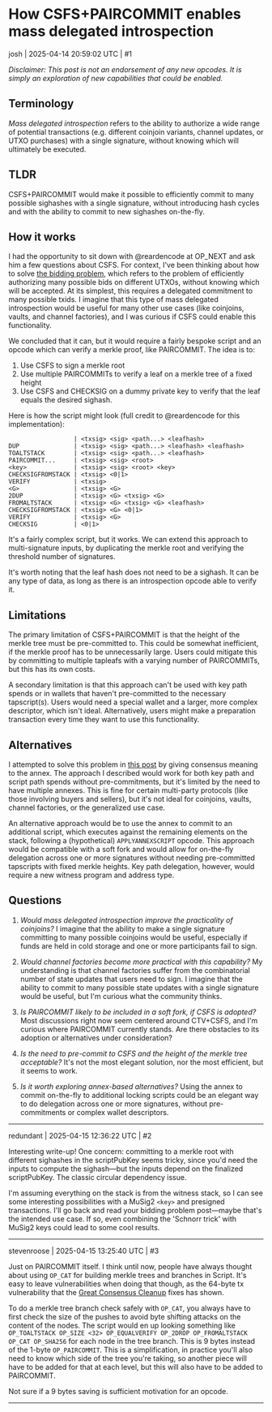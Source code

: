 # How CSFS+PAIRCOMMIT enables mass delegated introspection

josh | 2025-04-14 20:59:02 UTC | #1

*Disclaimer: This post is not an endorsement of any new opcodes. It is simply an exploration of new capabilities that could be enabled.*

## Terminology

*Mass delegated introspection* refers to the ability to authorize a wide range of potential transactions (e.g. different coinjoin variants, channel updates, or UTXO purchases) with a single signature, without knowing which will ultimately be executed.

## TLDR

CSFS+PAIRCOMMIT would make it possible to efficiently commit to many possible sighashes with a single signature, without introducing hash cycles and with the ability to commit to new sighashes on-the-fly.

## How it works

I had the opportunity to sit down with @reardencode at OP_NEXT and ask him a few questions about CSFS. For context, I've been thinking about how to solve [the bidding problem](https://delvingbitcoin.org/t/post-signature-cross-input-scripting-using-the-taproot-annex/1520/3?u=josh), which refers to the problem of efficiently authorizing many possible bids on different UTXOs, without knowing which will be accepted. At its simplest, this requires a delegated commitment to many possible txids. I imagine that this type of mass delegated introspection would be useful for many other use cases (like coinjoins, vaults, and channel factories), and I was curious if CSFS could enable this functionality.

We concluded that it can, but it would require a fairly bespoke script and an opcode which can verify a merkle proof, like PAIRCOMMIT. The idea is to:
1. Use CSFS to sign a merkle root
2. Use multiple PAIRCOMMITs to verify a leaf on a merkle tree of a fixed height
3. Use CSFS and CHECKSIG on a dummy private key to verify that the leaf equals the desired sighash.

Here is how the script might look (full credit to @reardencode for this implementation):

```
                  | <txsig> <sig> <path...> <leafhash>
DUP               | <txsig> <sig> <path...> <leafhash> <leafhash>
TOALTSTACK        | <txsig> <sig> <path...> <leafhash>
PAIRCOMMIT...     | <txsig> <sig> <root>
<key>             | <txsig> <sig> <root> <key>
CHECKSIGFROMSTACK | <txsig> <0|1>
VERIFY            | <txsig>
<G>               | <txsig> <G>
2DUP              | <txsig> <G> <txsig> <G>
FROMALTSTACK      | <txsig> <G> <txsig> <G> <leafhash>
CHECKSIGFROMSTACK | <txsig> <G> <0|1>
VERIFY            | <txsig> <G>
CHECKSIG          | <0|1>
```

It's a fairly complex script, but it works. We can extend this approach to multi-signature inputs, by duplicating the merkle root and verifying the threshold number of signatures.

It's worth noting that the leaf hash does not need to be a sighash. It can be any type of data, as long as there is an introspection opcode able to verify it.

## Limitations

The primary limitation of CSFS+PAIRCOMMIT is that the height of the merkle tree must be pre-committed to. This could be somewhat inefficient, if the merkle proof has to be unnecessarily large. Users could mitigate this by committing to multiple tapleafs with a varying number of PAIRCOMMITs, but this has its own costs.

A secondary limitation is that this approach can't be used with key path spends or in wallets that haven't pre-committed to the necessary tapscript(s). Users would need a special wallet and a larger, more complex descriptor, which isn't ideal. Alternatively, users might make a preparation transaction every time they want to use this functionality.

## Alternatives

I attempted to solve this problem in [this post](https://delvingbitcoin.org/t/post-signature-cross-input-scripting-using-the-taproot-annex/1520/3) by giving consensus meaning to the annex. The approach I described would work for both key path and script path spends without pre-commitments, but it's limited by the need to have multiple annexes. This is fine for certain multi-party protocols (like those involving buyers and sellers), but it's not ideal for coinjoins, vaults, channel factories, or the generalized use case.

An alternative approach would be to use the annex to commit to an additional script, which executes against the remaining elements on the stack, following a (hypothetical) `APPLYANNEXSCRIPT` opcode. This approach would be compatible with a soft fork and would allow for on-the-fly delegation across one or more signatures without needing pre-committed tapscripts with fixed merkle heights. Key path delegation, however, would require a new witness program and address type.

## Questions

1. *Would mass delegated introspection improve the practicality of coinjoins?* I imagine that the ability to make a single signature committing to many possible coinjoins would be useful, especially if funds are held in cold storage and one or more participants fail to sign. 

2. *Would channel factories become more practical with this capability?* My understanding is that channel factories suffer from the combinatorial number of state updates that users need to sign. I imagine that the ability to commit to many possible state updates with a single signature would be useful, but I'm curious what the community thinks.

3. *Is PAIRCOMMIT likely to be included in a soft fork, if CSFS is adopted?* Most discussions right now seem centered around CTV+CSFS, and I'm curious where PAIRCOMMIT currently stands. Are there obstacles to its adoption or alternatives under consideration?

4. *Is the need to pre-commit to CSFS and the height of the merkle tree acceptable?* It's not the most elegant solution, nor the most efficient, but it seems to work.

5. *Is it worth exploring annex-based alternatives?* Using the annex to commit on-the-fly to additional locking scripts could be an elegant way to do delegation across one or more signatures, without pre-commitments or complex wallet descriptors.

-------------------------

redundant | 2025-04-15 12:36:22 UTC | #2

Interesting write-up! One concern: committing to a merkle root with different sighashes in the scriptPubKey seems tricky, since you'd need the inputs to compute the sighash—but the inputs depend on the finalized scriptPubKey. The classic circular dependency issue. 

I'm assuming everything on the stack is from the witness stack, so I can see some interesting possibilities with a MuSig2 `<key>` and presigned transactions. I'll go back and read your bidding problem post—maybe that's the intended use case. If so, even combining the 'Schnorr trick' with MuSig2 keys could lead to some cool results.

-------------------------

stevenroose | 2025-04-15 13:25:40 UTC | #3

Just on PAIRCOMMIT itself. I think until now, people have always thought about using `OP_CAT` for building merkle trees and branches in Script. It's easy to leave vulnerabilities when doing that though, as the 64-byte tx vulnerability that the [Great Consensus Cleanup](https://delvingbitcoin.org/t/great-consensus-cleanup-revival/710) fixes has shown.

To do a merkle tree branch check safely with `OP_CAT`, you always have to first check the size of the pushes to avoid byte shifting attacks on the content of the nodes. The script would en up looking something like `OP_TOALTSTACK OP_SIZE <32> OP_EQUALVERIFY OP_2DROP OP_FROMALTSTACK OP_CAT OP_SHA256` for each node in the tree branch. This is 9 bytes instead of the 1-byte `OP_PAIRCOMMIT`. This is a simplification, in practice you'll also need to know which side of the tree you're taking, so another piece will have to be added for that at each level, but this will also have to be added to PAIRCOMMIT.

Not sure if a 9 bytes saving is sufficient motivation for an opcode.

-------------------------

